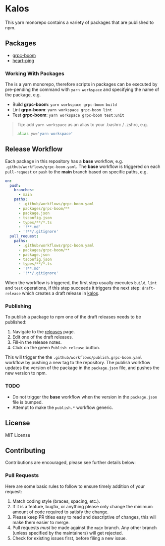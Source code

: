 # Kalos

This yarn monorepo contains a variety of packages that are published to npm.

## Packages

- [grpc-boom](./packages/grpc-boom/README.md)
- [heart-ping](./packages/heart-ping/README.md)

### Working With Packages

The is a yarn monorepo, therefore scripts in packages can be executed by pre-pending the command
with `yarn workspace` and specifying the name of the package, e.g.

- Build **grpc-boom**: `yarn workspace grpc-boom build`
- Lint **grpc-boom**: `yarn workspace grpc-boom lint`
- Test **grpc-boom**: `yarn workspace grpc-boom test:unit`

> Tip: add `yarn workspace` as an alias to your .bashrc / .zshrc, e.g.
>
> ```sh
> alias yw='yarn workspace'
> ```

## Release Workflow

Each package in this repository has a **base** workflow, e.g. `.github/workflows/grpc-boom.yaml`.
The **base** workflow is triggered on each `pull-request` or `push` to the **main** branch based on
specific paths, e.g.

```yaml
on:
  push:
    branches:
      - main
    paths:
      - .github/workflows/grpc-boom.yaml
      - packages/grpc-boom/**
      - package.json
      - tsconfig.json
      - types/**/*.ts
      - '!**.md'
      - '!**/.gitignore'
  pull_request:
    paths:
      - .github/workflows/grpc-boom.yaml
      - packages/grpc-boom/**
      - package.json
      - tsconfig.json
      - types/**/*.ts
      - '!**.md'
      - '!**/.gitignore'
```

When the workflow is triggered, the first step usually executes `build`, `lint` and `test`
operations, if this step succeeds it triggers the next step: `draft-release` which creates a draft
release in [kalos](https://github.com/nicolaspearson/kalos/releases).

### Publishing

To publish a package to npm one of the draft releases needs to be published:

1. Navigate to the [releases](https://github.com/nicolaspearson/kalos/releases) page.
2. Edit one of the draft releases.
3. Fill-in the release notes.
4. Click on the green `Publish release` button.

This will trigger the the `.github/workflows/publish.grpc-boom.yaml` workflow by pushing a new tag
to the repository. The publish workflow updates the version of the package in the `package.json`
file, and pushes the new version to npm.

### TODO

- Do not trigger the **base** workflow when the version in the `package.json` file is bumped.
- Attempt to make the `publish.*` workflow generic.

## License

MIT License

## Contributing

Contributions are encouraged, please see further details below:

### Pull Requests

Here are some basic rules to follow to ensure timely addition of your request:

1. Match coding style (braces, spacing, etc.).
2. If it is a feature, bugfix, or anything please only change the minimum amount of code required to
   satisfy the change.
3. Please keep PR titles easy to read and descriptive of changes, this will make them easier to
   merge.
4. Pull requests _must_ be made against the `main` branch. Any other branch (unless specified by the
   maintainers) will get rejected.
5. Check for existing issues first, before filing a new issue.
